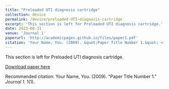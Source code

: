 ```yaml
---
title: "Preloaded UTI diagnosis cartridge"
collection: device
permalink: /device/preloaded-UTI-diagnosis-cartridge
excerpt: 'This section is left for Preloaded UTI diagnosis cartridge.'
date: 2023-08-31
venue: 'Journal 1'
paperurl: 'http://academicpages.github.io/files/paper1.pdf'
citation: 'Your Name, You. (2009). &quot;Paper Title Number 1.&quot; <i>Journal 1</i>. 1(1).'
---
```

This section is left for Preloaded UTI diagnosis cartridge.

[Download paper here](http://academicpages.github.io/files/paper1.pdf)

Recommended citation: Your Name, You. (2009). "Paper Title Number 1." <i>Journal 1</i>. 1(1).